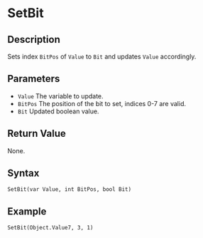 # SetBit

## Description
Sets index `BitPos` of `Value` to `Bit` and updates `Value` accordingly.

## Parameters
- `Value`
The variable to update.
- `BitPos`
The position of the bit to set, indices 0-7 are valid.
- `Bit`
Updated boolean value.

## Return Value
None.

## Syntax
```
SetBit(var Value, int BitPos, bool Bit)
```

## Example
```
SetBit(Object.Value7, 3, 1)
```